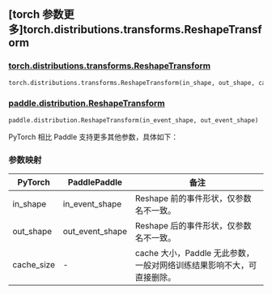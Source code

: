 ## [torch 参数更多]torch.distributions.transforms.ReshapeTransform

### [torch.distributions.transforms.ReshapeTransform](https://pytorch.org/docs/stable/distributions.html#torch.distributions.transforms.ReshapeTransform)

```python
torch.distributions.transforms.ReshapeTransform(in_shape, out_shape, cache_size=0)
```

### [paddle.distribution.ReshapeTransform](https://www.paddlepaddle.org.cn/documentation/docs/zh/develop/api/paddle/distribution/ReshapeTransform_cn.html)

```python
paddle.distribution.ReshapeTransform(in_event_shape, out_event_shape)
```

PyTorch 相比 Paddle 支持更多其他参数，具体如下：

### 参数映射

| PyTorch    | PaddlePaddle    | 备注                                        |
| ---------- | --------------- | ------------------------------------------- |
| in_shape   | in_event_shape  | Reshape 前的事件形状，仅参数名不一致。      |
| out_shape  | out_event_shape | Reshape 后的事件形状，仅参数名不一致。      |
| cache_size | -               | cache 大小，Paddle 无此参数，一般对网络训练结果影响不大，可直接删除。 |
